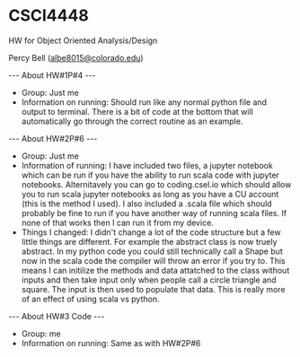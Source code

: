 # CSCI4448
HW for Object Oriented Analysis/Design

Percy Bell (albe8015@colorado.edu)

--- About HW#1P#4 ---

- Group: Just me
- Information on running: Should run like any normal python file and output to terminal. There is a bit of code at the bottom that will automatically go through the correct routine as an example.

--- About HW#2P#6 ---

- Group: Just me
- Information of running: I have included two files, a jupyter notebook which can be run if you have the ability to run scala code with jupyter notebooks. Alternitavely you can go to coding.csel.io which should allow you to run scala jupyter notebooks as long as you have a CU account (this is the method I used). I also included a .scala file which should probably be fine to run if you have another way of running scala files. If none of that works then I can run it from my device.
- Things I changed: I didn't change a lot of the code structure but a few little things are different. For example the abstract class is now truely abstract. In my python code you could still technically call a Shape but now in the scala code the compiler will throw an error if you try to. This means I can initilize the methods and data attatched to the class without inputs and then take input only when people call a circle triangle and square. The input is then used to populate that data. This is really more of an effect of using scala vs python.

--- About HW#3 Code ---
- Group: me
- Information on running: Same as with HW#2P#6
